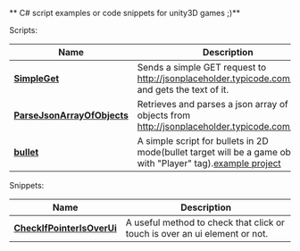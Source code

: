 ** C# script examples or code snippets for unity3D games ;)**

Scripts:

|Name| Description |
|--|--|
| **[SimpleGet](https://github.com/bitCoder0/Unity3DExamples-Snippets-csharp/blob/master/Snippets/UnityWebRequest/SimpleGet.cs)** |Sends a simple GET request to http://jsonplaceholder.typicode.com/posts and gets the text of it.|
| **[ParseJsonArrayOfObjects](https://github.com/bitCoder0/Unity3DExamples-Snippets-csharp/blob/master/Snippets/UnityWebRequest/ParseJsonArrayOfObjects.cs)** |Retrieves and parses a json array of objects from http://jsonplaceholder.typicode.com/posts.
| **[bullet](https://github.com/bitCoder0/Unity3DExamples-Snippets-csharp/blob/master/Scripts/BulletTest/Assets/bullet.cs)** |A simple script for bullets in 2D mode(bullet target will be a game object with "Player" tag).[example project](https://github.com/bitCoder0/Unity3DExamples-Snippets-csharp/blob/master/Scripts/BulletTest)

Snippets:

|Name| Description |
|--|--|
| **[CheckIfPointerIsOverUi](https://github.com/bitCoder0/Unity3DExamples-Snippets-csharp/blob/master/Snippets/CheckIfPointerIsOverUi.txt)** |A useful method to check that click or touch is over an ui element or not.|

